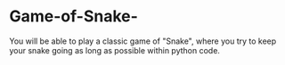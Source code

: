# Game-of-Snake-
You will be able to play a classic game of "Snake", where you try to keep your snake going as long as possible within python code. 
